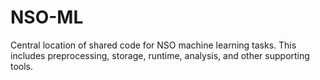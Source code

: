# NSO-ML
Central location of shared code for NSO machine learning tasks. This includes preprocessing, storage, runtime, analysis, and other supporting tools.
